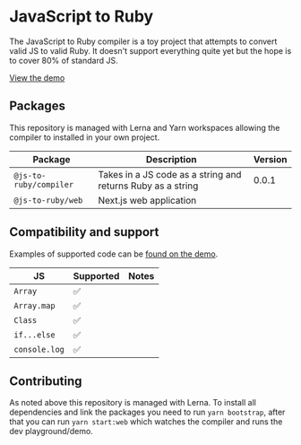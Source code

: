 # JavaScript to Ruby

The JavaScript to Ruby compiler is a toy project that attempts to convert valid JS to valid Ruby. It doesn't support everything quite yet but the hope is to cover 80% of standard JS.

[View the demo](https://js-to-ruby.vercel.app/)

## Packages

This repository is managed with Lerna and Yarn workspaces allowing the compiler to installed in your own project.

| Package                | Description                                                 | Version |
| ---------------------- | ----------------------------------------------------------- | ------- |
| `@js-to-ruby/compiler` | Takes in a JS code as a string and returns Ruby as a string | 0.0.1   |
| `@js-to-ruby/web`      | Next.js web application                                     |         |

## Compatibility and support

Examples of supported code can be [found on the demo](https://js-to-ruby.vercel.app/).

| JS            | Supported          | Notes |
| ------------- | ------------------ | ----- |
| `Array`       | :white_check_mark: |       |
| `Array.map`   | :white_check_mark: |       |
| `Class`       | :white_check_mark: |       |
| `if...else`   | :white_check_mark: |       |
| `console.log` | :white_check_mark: |       |

## Contributing

As noted above this repository is managed with Lerna. To install all dependencies and link the packages you need to run `yarn bootstrap`, after that you can run `yarn start:web` which watches the compiler and runs the dev playground/demo.
